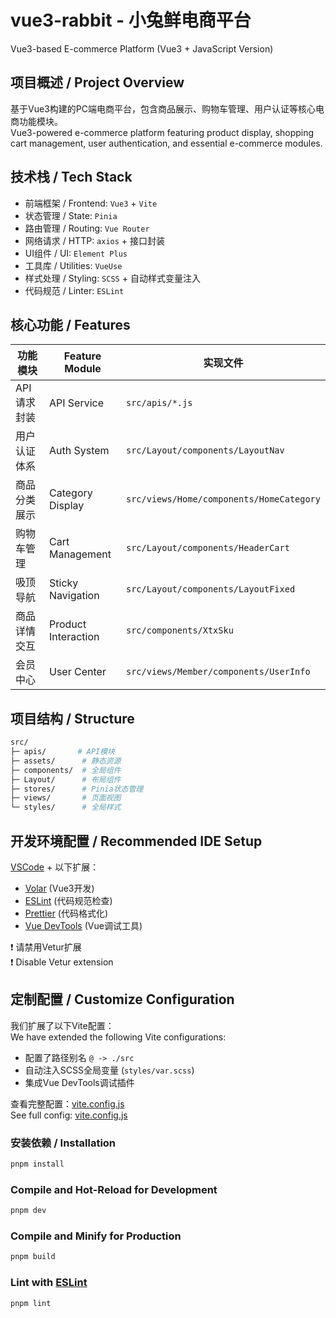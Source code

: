 # vue3-rabbit - 小兔鲜电商平台

Vue3-based E-commerce Platform (Vue3 + JavaScript Version)

## 项目概述 / Project Overview
基于Vue3构建的PC端电商平台，包含商品展示、购物车管理、用户认证等核心电商功能模块。  
Vue3-powered e-commerce platform featuring product display, shopping cart management, user authentication, and essential e-commerce modules.

## 技术栈 / Tech Stack
- 前端框架 / Frontend: `Vue3` + `Vite`
- 状态管理 / State: `Pinia`
- 路由管理 / Routing: `Vue Router`
- 网络请求 / HTTP: `axios` + 接口封装
- UI组件 / UI: `Element Plus`
- 工具库 / Utilities: `VueUse`
- 样式处理 / Styling: `SCSS` + 自动样式变量注入
- 代码规范 / Linter: `ESLint`

## 核心功能 / Features
| 功能模块         | Feature Module        | 实现文件                          |
|------------------|-----------------------|-----------------------------------|
| API请求封装      | API Service          | `src/apis/*.js`                  |
| 用户认证体系     | Auth System           | `src/Layout/components/LayoutNav` |
| 商品分类展示     | Category Display      | `src/views/Home/components/HomeCategory` |
| 购物车管理       | Cart Management       | `src/Layout/components/HeaderCart` |
| 吸顶导航         | Sticky Navigation     | `src/Layout/components/LayoutFixed` |
| 商品详情交互     | Product Interaction   | `src/components/XtxSku`          |
| 会员中心         | User Center           | `src/views/Member/components/UserInfo` |

## 项目结构 / Structure
```bash
src/
├─ apis/       # API模块
├─ assets/      # 静态资源
├─ components/  # 全局组件
├─ Layout/      # 布局组件
├─ stores/      # Pinia状态管理
├─ views/       # 页面视图
└─ styles/      # 全局样式
```

## 开发环境配置 / Recommended IDE Setup
[VSCode](https://code.visualstudio.com/) + 以下扩展：
- [Volar](https://marketplace.visualstudio.com/items?itemName=Vue.volar) (Vue3开发)
- [ESLint](https://marketplace.visualstudio.com/items?itemName=dbaeumer.vscode-eslint) (代码规范检查)
- [Prettier](https://marketplace.visualstudio.com/items?itemName=esbenp.prettier-vscode) (代码格式化)
- [Vue DevTools](https://marketplace.visualstudio.com/items?itemName=vue.vscode-vue-devtools) (Vue调试工具)

❗ 请禁用Vetur扩展  
❗ Disable Vetur extension

## 定制配置 / Customize Configuration
我们扩展了以下Vite配置：  
We have extended the following Vite configurations:
- 配置了路径别名 `@ -> ./src` 
- 自动注入SCSS全局变量 (`styles/var.scss`)
- 集成Vue DevTools调试插件

查看完整配置：[vite.config.js](./vite.config.js)  
See full config: [vite.config.js](./vite.config.js)


### 安装依赖 / Installation
```bash
pnpm install
```

### Compile and Hot-Reload for Development

```sh
pnpm dev
```

### Compile and Minify for Production

```sh
pnpm build
```

### Lint with [ESLint](https://eslint.org/)

```sh
pnpm lint